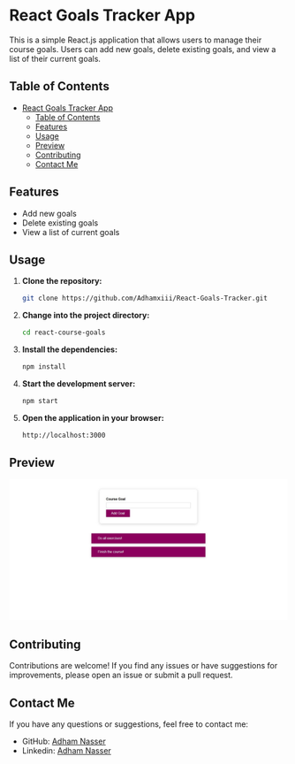 # React Goals Tracker App

This is a simple React.js application that allows users to manage their course goals. Users can add new goals, delete existing goals, and view a list of their current goals.

## Table of Contents

- [React Goals Tracker App](#react-goals-tracker-app)
  - [Table of Contents](#table-of-contents)
  - [Features](#features)
  - [Usage](#usage)
  - [Preview](#preview)
  - [Contributing](#contributing)
  - [Contact Me](#contact-me)

## Features

- Add new goals
- Delete existing goals
- View a list of current goals

## Usage

1. **Clone the repository:**

   ```bash
   git clone https://github.com/Adhamxiii/React-Goals-Tracker.git
   ```

2. **Change into the project directory:**

    ```bash
    cd react-course-goals
    ```

3. **Install the dependencies:**

    ```bash
    npm install
    ```

4. **Start the development server:**

    ```bash
    npm start
    ```

5. **Open the application in your browser:**

    ```bash
    http://localhost:3000
    ```

## Preview

![Preview](image.png)

## Contributing

Contributions are welcome! If you find any issues or have suggestions for improvements, please open an issue or submit a pull request.

## Contact Me

If you have any questions or suggestions, feel free to contact me:

- GitHub: [Adham Nasser](https://github.com/Adhamxiii)
- Linkedin: [Adham Nasser](https://www.linkedin.com/in/adhamnasser/)
